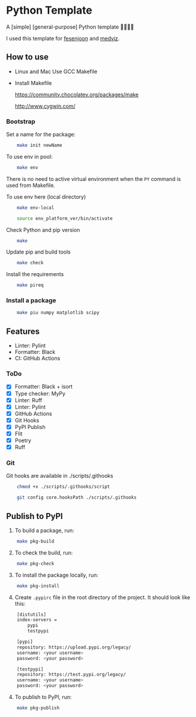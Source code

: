 # Python Template

A [simple] [general-purpose] Python template 🐍🚀🎉🦕


I used this template for [fesenjoon](https://pypi.org/project/fesenjoon/) and [medviz](https://pypi.org/project/medviz/).

## How to use

- Linux and Mac
  Use GCC Makefile

- Install Makefile

  https://community.chocolatey.org/packages/make

  http://www.cygwin.com/

### Bootstrap

Set a name for the package:

```bash
    make init newName
```

To use env in pool:

``` bash
    make env
```

There is no need to active virtual environment when the `PY` command is used from Makefile.

To use env here (local directory)

``` bash
    make env-local
```

``` bash
    source env_platform_ver/bin/activate
```
Check Python and pip version

``` bash
    make
```

Update pip and build tools

``` bash
    make check
```

Install the requirements

``` bash
    make pireq
```

### Install a package

``` bash
    make piu numpy matplotlib scipy
```

## Features

- Linter: Pylint
- Formatter: Black
- CI: GitHub Actions

### ToDo

- [x] Formatter: Black + isort
- [x] Type checker: MyPy
- [x] Linter: Ruff
- [x] Linter: Pylint
- [x] GitHub Actions
- [x] Git Hooks
- [x] PyPI Publish
- [x] Flit
- [x] Poetry
- [x] Ruff 

### Git

Git hooks are available in ./scripts/.githooks

``` bash
    chmod +x ./scripts/.githooks/script

    git config core.hooksPath ./scripts/.githooks

```


## Publish to PyPI


1. To build a package, run:
``` bash
    make pkg-build
```

2. To check the build, run:
``` bash
    make pkg-check
```

3. To install the package locally, run: 
``` bash
    make pkg-install
```

4. Create `.pypirc` file in the root directory of the project. It should look like this:

``` bash
    [distutils]
    index-servers =
        pypi
        testpypi

    [pypi]
    repository: https://upload.pypi.org/legacy/
    username: <your username>
    password: <your password>

    [testpypi]
    repository: https://test.pypi.org/legacy/
    username: <your username>
    password: <your password>
```

4. To publish to PyPI, run:

``` bash
    make pkg-publish
```

